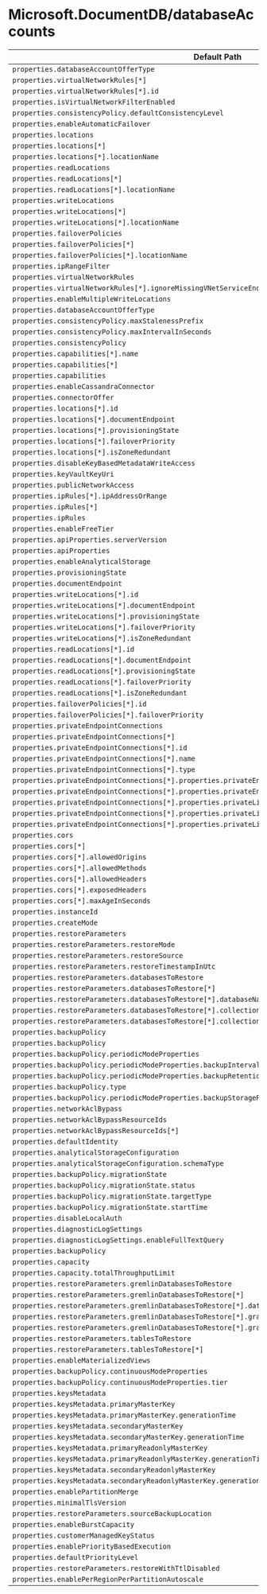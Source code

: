 # Microsoft.DocumentDB/databaseAccounts

| Default Path | Alias |
|---|---|
| `properties.databaseAccountOfferType` | `Microsoft.DocumentDB/databaseAccounts/sku.name` |
| `properties.virtualNetworkRules[*]` | `Microsoft.DocumentDB/databaseAccounts/virtualNetworkRules[*]` |
| `properties.virtualNetworkRules[*].id` | `Microsoft.DocumentDB/databaseAccounts/virtualNetworkRules[*].id` |
| `properties.isVirtualNetworkFilterEnabled` | `Microsoft.DocumentDB/databaseAccounts/isVirtualNetworkFilterEnabled` |
| `properties.consistencyPolicy.defaultConsistencyLevel` | `Microsoft.DocumentDB/databaseAccounts/consistencyPolicy.defaultConsistencyLevel` |
| `properties.enableAutomaticFailover` | `Microsoft.DocumentDB/databaseAccounts/enableAutomaticFailover` |
| `properties.locations` | `Microsoft.DocumentDB/databaseAccounts/Locations` |
| `properties.locations[*]` | `Microsoft.DocumentDB/databaseAccounts/Locations[*]` |
| `properties.locations[*].locationName` | `Microsoft.DocumentDB/databaseAccounts/Locations[*].locationName` |
| `properties.readLocations` | `Microsoft.DocumentDB/databaseAccounts/readLocations` |
| `properties.readLocations[*]` | `Microsoft.DocumentDB/databaseAccounts/readLocations[*]` |
| `properties.readLocations[*].locationName` | `Microsoft.DocumentDB/databaseAccounts/readLocations[*].locationName` |
| `properties.writeLocations` | `Microsoft.DocumentDB/databaseAccounts/writeLocations` |
| `properties.writeLocations[*]` | `Microsoft.DocumentDB/databaseAccounts/writeLocations[*]` |
| `properties.writeLocations[*].locationName` | `Microsoft.DocumentDB/databaseAccounts/writeLocations[*].locationName` |
| `properties.failoverPolicies` | `Microsoft.DocumentDB/databaseAccounts/failoverPolicies` |
| `properties.failoverPolicies[*]` | `Microsoft.DocumentDB/databaseAccounts/failoverPolicies[*]` |
| `properties.failoverPolicies[*].locationName` | `Microsoft.DocumentDB/databaseAccounts/failoverPolicies[*].locationName` |
| `properties.ipRangeFilter` | `Microsoft.DocumentDB/databaseAccounts/ipRangeFilter` |
| `properties.virtualNetworkRules` | `Microsoft.DocumentDB/databaseAccounts/virtualNetworkRules` |
| `properties.virtualNetworkRules[*].ignoreMissingVNetServiceEndpoint` | `Microsoft.DocumentDB/databaseAccounts/virtualNetworkRules[*].ignoreMissingVNetServiceEndpoint` |
| `properties.enableMultipleWriteLocations` | `Microsoft.DocumentDB/databaseAccounts/enableMultipleWriteLocations` |
| `properties.databaseAccountOfferType` | `Microsoft.DocumentDB/databaseAccounts/databaseAccountOfferType` |
| `properties.consistencyPolicy.maxStalenessPrefix` | `Microsoft.DocumentDB/databaseAccounts/consistencyPolicy.maxStalenessPrefix` |
| `properties.consistencyPolicy.maxIntervalInSeconds` | `Microsoft.DocumentDB/databaseAccounts/consistencyPolicy.maxIntervalInSeconds` |
| `properties.consistencyPolicy` | `Microsoft.DocumentDB/databaseAccounts/consistencyPolicy` |
| `properties.capabilities[*].name` | `Microsoft.DocumentDB/databaseAccounts/capabilities[*].name` |
| `properties.capabilities[*]` | `Microsoft.DocumentDB/databaseAccounts/capabilities[*]` |
| `properties.capabilities` | `Microsoft.DocumentDB/databaseAccounts/capabilities` |
| `properties.enableCassandraConnector` | `Microsoft.DocumentDB/databaseAccounts/enableCassandraConnector` |
| `properties.connectorOffer` | `Microsoft.DocumentDB/databaseAccounts/connectorOffer` |
| `properties.locations[*].id` | `Microsoft.DocumentDB/databaseAccounts/locations[*].id` |
| `properties.locations[*].documentEndpoint` | `Microsoft.DocumentDB/databaseAccounts/locations[*].documentEndpoint` |
| `properties.locations[*].provisioningState` | `Microsoft.DocumentDB/databaseAccounts/locations[*].provisioningState` |
| `properties.locations[*].failoverPriority` | `Microsoft.DocumentDB/databaseAccounts/locations[*].failoverPriority` |
| `properties.locations[*].isZoneRedundant` | `Microsoft.DocumentDB/databaseAccounts/locations[*].isZoneRedundant` |
| `properties.disableKeyBasedMetadataWriteAccess` | `Microsoft.DocumentDB/databaseAccounts/disableKeyBasedMetadataWriteAccess` |
| `properties.keyVaultKeyUri` | `Microsoft.DocumentDB/databaseAccounts/keyVaultKeyUri` |
| `properties.publicNetworkAccess` | `Microsoft.DocumentDB/databaseAccounts/publicNetworkAccess` |
| `properties.ipRules[*].ipAddressOrRange` | `Microsoft.DocumentDB/databaseAccounts/ipRules[*].ipAddressOrRange` |
| `properties.ipRules[*]` | `Microsoft.DocumentDB/databaseAccounts/ipRules[*]` |
| `properties.ipRules` | `Microsoft.DocumentDB/databaseAccounts/ipRules` |
| `properties.enableFreeTier` | `Microsoft.DocumentDB/databaseAccounts/enableFreeTier` |
| `properties.apiProperties.serverVersion` | `Microsoft.DocumentDB/databaseAccounts/apiProperties.serverVersion` |
| `properties.apiProperties` | `Microsoft.DocumentDB/databaseAccounts/apiProperties` |
| `properties.enableAnalyticalStorage` | `Microsoft.DocumentDB/databaseAccounts/enableAnalyticalStorage` |
| `properties.provisioningState` | `Microsoft.DocumentDB/databaseAccounts/provisioningState` |
| `properties.documentEndpoint` | `Microsoft.DocumentDB/databaseAccounts/documentEndpoint` |
| `properties.writeLocations[*].id` | `Microsoft.DocumentDB/databaseAccounts/writeLocations[*].id` |
| `properties.writeLocations[*].documentEndpoint` | `Microsoft.DocumentDB/databaseAccounts/writeLocations[*].documentEndpoint` |
| `properties.writeLocations[*].provisioningState` | `Microsoft.DocumentDB/databaseAccounts/writeLocations[*].provisioningState` |
| `properties.writeLocations[*].failoverPriority` | `Microsoft.DocumentDB/databaseAccounts/writeLocations[*].failoverPriority` |
| `properties.writeLocations[*].isZoneRedundant` | `Microsoft.DocumentDB/databaseAccounts/writeLocations[*].isZoneRedundant` |
| `properties.readLocations[*].id` | `Microsoft.DocumentDB/databaseAccounts/readLocations[*].id` |
| `properties.readLocations[*].documentEndpoint` | `Microsoft.DocumentDB/databaseAccounts/readLocations[*].documentEndpoint` |
| `properties.readLocations[*].provisioningState` | `Microsoft.DocumentDB/databaseAccounts/readLocations[*].provisioningState` |
| `properties.readLocations[*].failoverPriority` | `Microsoft.DocumentDB/databaseAccounts/readLocations[*].failoverPriority` |
| `properties.readLocations[*].isZoneRedundant` | `Microsoft.DocumentDB/databaseAccounts/readLocations[*].isZoneRedundant` |
| `properties.failoverPolicies[*].id` | `Microsoft.DocumentDB/databaseAccounts/failoverPolicies[*].id` |
| `properties.failoverPolicies[*].failoverPriority` | `Microsoft.DocumentDB/databaseAccounts/failoverPolicies[*].failoverPriority` |
| `properties.privateEndpointConnections` | `Microsoft.DocumentDB/databaseAccounts/privateEndpointConnections` |
| `properties.privateEndpointConnections[*]` | `Microsoft.DocumentDB/databaseAccounts/privateEndpointConnections[*]` |
| `properties.privateEndpointConnections[*].id` | `Microsoft.DocumentDB/databaseAccounts/privateEndpointConnections[*].id` |
| `properties.privateEndpointConnections[*].name` | `Microsoft.DocumentDB/databaseAccounts/privateEndpointConnections[*].name` |
| `properties.privateEndpointConnections[*].type` | `Microsoft.DocumentDB/databaseAccounts/privateEndpointConnections[*].type` |
| `properties.privateEndpointConnections[*].properties.privateEndpoint` | `Microsoft.DocumentDB/databaseAccounts/privateEndpointConnections[*].privateEndpoint` |
| `properties.privateEndpointConnections[*].properties.privateEndpoint.id` | `Microsoft.DocumentDB/databaseAccounts/privateEndpointConnections[*].privateEndpoint.id` |
| `properties.privateEndpointConnections[*].properties.privateLinkServiceConnectionState` | `Microsoft.DocumentDB/databaseAccounts/privateEndpointConnections[*].privateLinkServiceConnectionState` |
| `properties.privateEndpointConnections[*].properties.privateLinkServiceConnectionState.status` | `Microsoft.DocumentDB/databaseAccounts/privateEndpointConnections[*].privateLinkServiceConnectionState.status` |
| `properties.privateEndpointConnections[*].properties.privateLinkServiceConnectionState.actionsRequired` | `Microsoft.DocumentDB/databaseAccounts/privateEndpointConnections[*].privateLinkServiceConnectionState.actionsRequired` |
| `properties.cors` | `Microsoft.DocumentDB/databaseAccounts/cors` |
| `properties.cors[*]` | `Microsoft.DocumentDB/databaseAccounts/cors[*]` |
| `properties.cors[*].allowedOrigins` | `Microsoft.DocumentDB/databaseAccounts/cors[*].allowedOrigins` |
| `properties.cors[*].allowedMethods` | `Microsoft.DocumentDB/databaseAccounts/cors[*].allowedMethods` |
| `properties.cors[*].allowedHeaders` | `Microsoft.DocumentDB/databaseAccounts/cors[*].allowedHeaders` |
| `properties.cors[*].exposedHeaders` | `Microsoft.DocumentDB/databaseAccounts/cors[*].exposedHeaders` |
| `properties.cors[*].maxAgeInSeconds` | `Microsoft.DocumentDB/databaseAccounts/cors[*].maxAgeInSeconds` |
| `properties.instanceId` | `Microsoft.DocumentDB/databaseAccounts/instanceId` |
| `properties.createMode` | `Microsoft.DocumentDB/databaseAccounts/createMode` |
| `properties.restoreParameters` | `Microsoft.DocumentDB/databaseAccounts/restoreParameters` |
| `properties.restoreParameters.restoreMode` | `Microsoft.DocumentDB/databaseAccounts/restoreParameters.restoreMode` |
| `properties.restoreParameters.restoreSource` | `Microsoft.DocumentDB/databaseAccounts/restoreParameters.restoreSource` |
| `properties.restoreParameters.restoreTimestampInUtc` | `Microsoft.DocumentDB/databaseAccounts/restoreParameters.restoreTimestampInUtc` |
| `properties.restoreParameters.databasesToRestore` | `Microsoft.DocumentDB/databaseAccounts/restoreParameters.databasesToRestore` |
| `properties.restoreParameters.databasesToRestore[*]` | `Microsoft.DocumentDB/databaseAccounts/restoreParameters.databasesToRestore[*]` |
| `properties.restoreParameters.databasesToRestore[*].databaseName` | `Microsoft.DocumentDB/databaseAccounts/restoreParameters.databasesToRestore[*].databaseName` |
| `properties.restoreParameters.databasesToRestore[*].collectionNames` | `Microsoft.DocumentDB/databaseAccounts/restoreParameters.databasesToRestore[*].collectionNames` |
| `properties.restoreParameters.databasesToRestore[*].collectionNames[*]` | `Microsoft.DocumentDB/databaseAccounts/restoreParameters.databasesToRestore[*].collectionNames[*]` |
| `properties.backupPolicy` | `Microsoft.DocumentDB/databaseAccounts/backupPolicy.Periodic` |
| `properties.backupPolicy` | `Microsoft.DocumentDB/databaseAccounts/backupPolicy` |
| `properties.backupPolicy.periodicModeProperties` | `Microsoft.DocumentDB/databaseAccounts/backupPolicy.Periodic.periodicModeProperties` |
| `properties.backupPolicy.periodicModeProperties.backupIntervalInMinutes` | `Microsoft.DocumentDB/databaseAccounts/backupPolicy.Periodic.periodicModeProperties.backupIntervalInMinutes` |
| `properties.backupPolicy.periodicModeProperties.backupRetentionIntervalInHours` | `Microsoft.DocumentDB/databaseAccounts/backupPolicy.Periodic.periodicModeProperties.backupRetentionIntervalInHours` |
| `properties.backupPolicy.type` | `Microsoft.DocumentDB/databaseAccounts/backupPolicy.type` |
| `properties.backupPolicy.periodicModeProperties.backupStorageRedundancy` | `Microsoft.DocumentDB/databaseAccounts/backupPolicy.Periodic.periodicModeProperties.backupStorageRedundancy` |
| `properties.networkAclBypass` | `Microsoft.DocumentDB/databaseAccounts/networkAclBypass` |
| `properties.networkAclBypassResourceIds` | `Microsoft.DocumentDB/databaseAccounts/networkAclBypassResourceIds` |
| `properties.networkAclBypassResourceIds[*]` | `Microsoft.DocumentDB/databaseAccounts/networkAclBypassResourceIds[*]` |
| `properties.defaultIdentity` | `Microsoft.DocumentDB/databaseAccounts/defaultIdentity` |
| `properties.analyticalStorageConfiguration` | `Microsoft.DocumentDB/databaseAccounts/analyticalStorageConfiguration` |
| `properties.analyticalStorageConfiguration.schemaType` | `Microsoft.DocumentDB/databaseAccounts/analyticalStorageConfiguration.schemaType` |
| `properties.backupPolicy.migrationState` | `Microsoft.DocumentDB/databaseAccounts/backupPolicy.migrationState` |
| `properties.backupPolicy.migrationState.status` | `Microsoft.DocumentDB/databaseAccounts/backupPolicy.migrationState.status` |
| `properties.backupPolicy.migrationState.targetType` | `Microsoft.DocumentDB/databaseAccounts/backupPolicy.migrationState.targetType` |
| `properties.backupPolicy.migrationState.startTime` | `Microsoft.DocumentDB/databaseAccounts/backupPolicy.migrationState.startTime` |
| `properties.disableLocalAuth` | `Microsoft.DocumentDB/databaseAccounts/disableLocalAuth` |
| `properties.diagnosticLogSettings` | `Microsoft.DocumentDB/databaseAccounts/diagnosticLogSettings` |
| `properties.diagnosticLogSettings.enableFullTextQuery` | `Microsoft.DocumentDB/databaseAccounts/diagnosticLogSettings.enableFullTextQuery` |
| `properties.backupPolicy` | `Microsoft.DocumentDB/databaseAccounts/backupPolicy.Continuous` |
| `properties.capacity` | `Microsoft.DocumentDB/databaseAccounts/capacity` |
| `properties.capacity.totalThroughputLimit` | `Microsoft.DocumentDB/databaseAccounts/capacity.totalThroughputLimit` |
| `properties.restoreParameters.gremlinDatabasesToRestore` | `Microsoft.DocumentDB/databaseAccounts/restoreParameters.gremlinDatabasesToRestore` |
| `properties.restoreParameters.gremlinDatabasesToRestore[*]` | `Microsoft.DocumentDB/databaseAccounts/restoreParameters.gremlinDatabasesToRestore[*]` |
| `properties.restoreParameters.gremlinDatabasesToRestore[*].databaseName` | `Microsoft.DocumentDB/databaseAccounts/restoreParameters.gremlinDatabasesToRestore[*].databaseName` |
| `properties.restoreParameters.gremlinDatabasesToRestore[*].graphNames` | `Microsoft.DocumentDB/databaseAccounts/restoreParameters.gremlinDatabasesToRestore[*].graphNames` |
| `properties.restoreParameters.gremlinDatabasesToRestore[*].graphNames[*]` | `Microsoft.DocumentDB/databaseAccounts/restoreParameters.gremlinDatabasesToRestore[*].graphNames[*]` |
| `properties.restoreParameters.tablesToRestore` | `Microsoft.DocumentDB/databaseAccounts/restoreParameters.tablesToRestore` |
| `properties.restoreParameters.tablesToRestore[*]` | `Microsoft.DocumentDB/databaseAccounts/restoreParameters.tablesToRestore[*]` |
| `properties.enableMaterializedViews` | `Microsoft.DocumentDB/databaseAccounts/enableMaterializedViews` |
| `properties.backupPolicy.continuousModeProperties` | `Microsoft.DocumentDB/databaseAccounts/backupPolicy.Continuous.continuousModeProperties` |
| `properties.backupPolicy.continuousModeProperties.tier` | `Microsoft.DocumentDB/databaseAccounts/backupPolicy.Continuous.continuousModeProperties.tier` |
| `properties.keysMetadata` | `Microsoft.DocumentDB/databaseAccounts/keysMetadata` |
| `properties.keysMetadata.primaryMasterKey` | `Microsoft.DocumentDB/databaseAccounts/keysMetadata.primaryMasterKey` |
| `properties.keysMetadata.primaryMasterKey.generationTime` | `Microsoft.DocumentDB/databaseAccounts/keysMetadata.primaryMasterKey.generationTime` |
| `properties.keysMetadata.secondaryMasterKey` | `Microsoft.DocumentDB/databaseAccounts/keysMetadata.secondaryMasterKey` |
| `properties.keysMetadata.secondaryMasterKey.generationTime` | `Microsoft.DocumentDB/databaseAccounts/keysMetadata.secondaryMasterKey.generationTime` |
| `properties.keysMetadata.primaryReadonlyMasterKey` | `Microsoft.DocumentDB/databaseAccounts/keysMetadata.primaryReadonlyMasterKey` |
| `properties.keysMetadata.primaryReadonlyMasterKey.generationTime` | `Microsoft.DocumentDB/databaseAccounts/keysMetadata.primaryReadonlyMasterKey.generationTime` |
| `properties.keysMetadata.secondaryReadonlyMasterKey` | `Microsoft.DocumentDB/databaseAccounts/keysMetadata.secondaryReadonlyMasterKey` |
| `properties.keysMetadata.secondaryReadonlyMasterKey.generationTime` | `Microsoft.DocumentDB/databaseAccounts/keysMetadata.secondaryReadonlyMasterKey.generationTime` |
| `properties.enablePartitionMerge` | `Microsoft.DocumentDB/databaseAccounts/enablePartitionMerge` |
| `properties.minimalTlsVersion` | `Microsoft.DocumentDB/databaseAccounts/minimalTlsVersion` |
| `properties.restoreParameters.sourceBackupLocation` | `Microsoft.DocumentDB/databaseAccounts/restoreParameters.sourceBackupLocation` |
| `properties.enableBurstCapacity` | `Microsoft.DocumentDB/databaseAccounts/enableBurstCapacity` |
| `properties.customerManagedKeyStatus` | `Microsoft.DocumentDB/databaseAccounts/customerManagedKeyStatus` |
| `properties.enablePriorityBasedExecution` | `Microsoft.DocumentDB/databaseAccounts/enablePriorityBasedExecution` |
| `properties.defaultPriorityLevel` | `Microsoft.DocumentDB/databaseAccounts/defaultPriorityLevel` |
| `properties.restoreParameters.restoreWithTtlDisabled` | `Microsoft.DocumentDB/databaseAccounts/restoreParameters.restoreWithTtlDisabled` |
| `properties.enablePerRegionPerPartitionAutoscale` | `Microsoft.DocumentDB/databaseAccounts/enablePerRegionPerPartitionAutoscale` |

